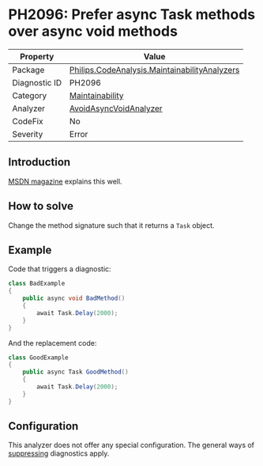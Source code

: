 # PH2096: Prefer async Task methods over async void methods

| Property | Value  |
|--|--|
| Package | [Philips.CodeAnalysis.MaintainabilityAnalyzers](https://www.nuget.org/packages/Philips.CodeAnalysis.MaintainabilityAnalyzers) |
| Diagnostic ID | PH2096 |
| Category  | [Maintainability](../Maintainability.md) |
| Analyzer | [AvoidAsyncVoidAnalyzer](https://github.com/philips-software/roslyn-analyzers/blob/master/Philips.CodeAnalysis.MaintainabilityAnalyzers/Maintainability/AvoidAsyncVoidAnalyzer.cs)
| CodeFix  | No |
| Severity | Error |

## Introduction

[MSDN magazine](https://learn.microsoft.com/en-us/archive/msdn-magazine/2013/march/async-await-best-practices-in-asynchronous-programming#avoid-async-void) explains this well.

## How to solve

Change the method signature such that it returns a `Task` object.

## Example

Code that triggers a diagnostic:
``` cs
class BadExample
{
    public async void BadMethod()
    {
        await Task.Delay(2000);
    }
}

```

And the replacement code:
``` cs
class GoodExample
{
    public async Task GoodMethod()
    {
        await Task.Delay(2000);
    }
}

```

## Configuration

This analyzer does not offer any special configuration. The general ways of [suppressing](https://learn.microsoft.com/en-us/dotnet/fundamentals/code-analysis/suppress-warnings) diagnostics apply.